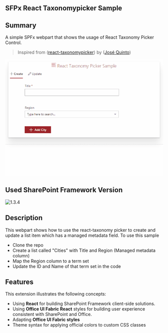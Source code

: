 ## SFPx React Taxonomypicker Sample

## Summary
A simple SPFx webpart that shows the usage of React Taxonomy Picker Control.

> Inspired from ([react-taxonomypicker](https://www.npmjs.com/package/react-taxonomypicker)) by ([José Quinto](https://github.com/jquintozamora))

![React Taxonomy Picker Sample](./assets/spfx-react-tax-sample.gif)

## Used SharePoint Framework Version 
![1.3.4](https://img.shields.io/badge/version-1.3.4-green.svg)

## Description

This webpart shows how to use the react-taxonomy picker to create and update a list item which has a managed metadata field. To use this sample
- Clone the repo
- Create a list called "Cities" with Title and Region (Managed metadata column)
- Map the Region column to a term set
- Update the ID and Name of that term set in the code

## Features
This extension illustrates the following concepts:
- Using **React** for building SharePoint Framework client-side solutions.
- Using **Office UI Fabric React** styles for building user experience consistent with SharePoint and Office.
- Adapting **Office UI Fabric styles**
- Theme syntax for applying official colors to custom CSS classes
